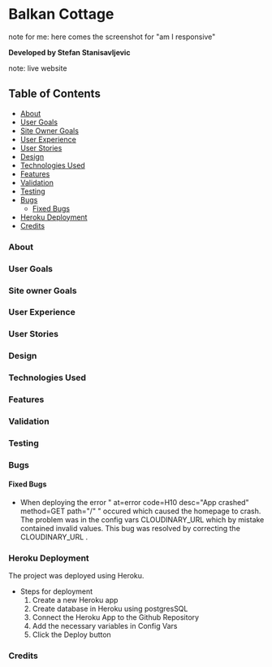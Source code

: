 # Balkan Cottage

note for me: here comes the screenshot for "am I responsive"

__Developed by Stefan Stanisavljevic__


note: live website

## Table of Contents
- [About](#about)
- [User Goals](#user-goals)
- [Site Owner Goals](#site-owner-goals)
- [User Experience](#user-experience)
- [User Stories](#user-stories)
- [Design](#design)
- [Technologies Used](#technologies-used)
- [Features](#features)
- [Validation](#validation)
- [Testing](#testing)
- [Bugs](#bugs)
    - [Fixed Bugs](#fixed-bugs)
- [Heroku Deployment](#heroku-deployment)
- [Credits](#credits)



### About
### User Goals
### Site owner Goals
### User Experience
### User Stories
### Design
### Technologies Used
### Features
### Validation
### Testing
### Bugs

#### Fixed Bugs
* When deploying the error " at=error code=H10 desc="App crashed" method=GET path="/" " occured which caused the homepage to crash. The problem was in the config vars
  CLOUDINARY_URL which by mistake contained invalid values. This bug was resolved by correcting the CLOUDINARY_URL .


### Heroku Deployment

The project was deployed using Heroku.

* Steps for deployment
    1. Create a new Heroku app
    2. Create database in Heroku using postgresSQL
    3. Connect the Heroku App to the Github Repository
    4. Add the necessary variables in Config Vars
    5. Click the Deploy button


### Credits